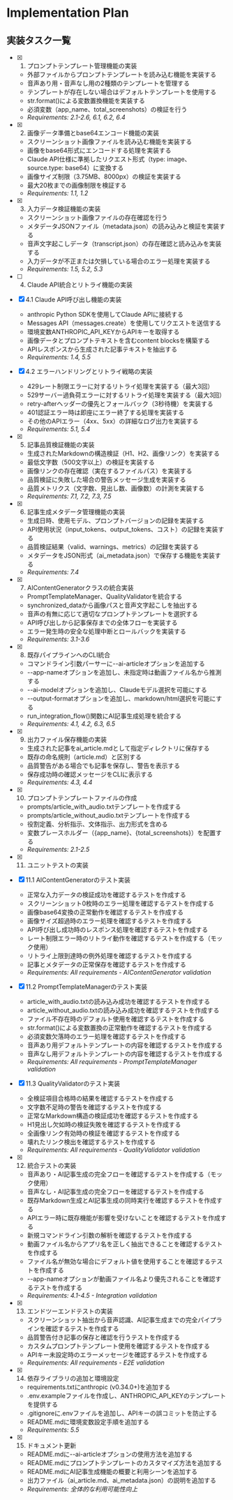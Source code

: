 # Implementation Plan

## 実装タスク一覧

- [x] 1. プロンプトテンプレート管理機能の実装
  - 外部ファイルからプロンプトテンプレートを読み込む機能を実装する
  - 音声あり用・音声なし用の2種類のテンプレートを管理する
  - テンプレートが存在しない場合はデフォルトテンプレートを使用する
  - str.format()による変数置換機能を実装する
  - 必須変数（app_name、total_screenshots）の検証を行う
  - _Requirements: 2.1-2.6, 6.1, 6.2, 6.4_

- [x] 2. 画像データ準備とbase64エンコード機能の実装
  - スクリーンショット画像ファイルを読み込む機能を実装する
  - 画像をbase64形式にエンコードする処理を実装する
  - Claude API仕様に準拠したリクエスト形式（type: image、source.type: base64）に変換する
  - 画像サイズ制限（3.75MB、8000px）の検証を実装する
  - 最大20枚までの画像制限を検証する
  - _Requirements: 1.1, 1.2_

- [x] 3. 入力データ検証機能の実装
  - スクリーンショット画像ファイルの存在確認を行う
  - メタデータJSONファイル（metadata.json）の読み込みと検証を実装する
  - 音声文字起こしデータ（transcript.json）の存在確認と読み込みを実装する
  - 入力データが不正または欠損している場合のエラー処理を実装する
  - _Requirements: 1.5, 5.2, 5.3_

- [ ] 4. Claude API統合とリトライ機能の実装
- [x] 4.1 Claude API呼び出し機能の実装
  - anthropic Python SDKを使用してClaude APIに接続する
  - Messages API（messages.create）を使用してリクエストを送信する
  - 環境変数ANTHROPIC_API_KEYからAPIキーを取得する
  - 画像データとプロンプトテキストを含むcontent blocksを構築する
  - APIレスポンスから生成された記事テキストを抽出する
  - _Requirements: 1.4, 5.5_

- [x] 4.2 エラーハンドリングとリトライ戦略の実装
  - 429レート制限エラーに対するリトライ処理を実装する（最大3回）
  - 529サーバー過負荷エラーに対するリトライ処理を実装する（最大3回）
  - retry-afterヘッダーの優先とフォールバック（3秒待機）を実装する
  - 401認証エラー時は即座にエラー終了する処理を実装する
  - その他のAPIエラー（4xx、5xx）の詳細なログ出力を実装する
  - _Requirements: 5.1, 5.4_

- [x] 5. 記事品質検証機能の実装
  - 生成されたMarkdownの構造検証（H1、H2、画像リンク）を実装する
  - 最低文字数（500文字以上）の検証を実装する
  - 画像リンクの存在確認（実在するファイルパス）を実装する
  - 品質検証に失敗した場合の警告メッセージ生成を実装する
  - 品質メトリクス（文字数、見出し数、画像数）の計測を実装する
  - _Requirements: 7.1, 7.2, 7.3, 7.5_

- [x] 6. 記事生成メタデータ管理機能の実装
  - 生成日時、使用モデル、プロンプトバージョンの記録を実装する
  - API使用状況（input_tokens、output_tokens、コスト）の記録を実装する
  - 品質検証結果（valid、warnings、metrics）の記録を実装する
  - メタデータをJSON形式（ai_metadata.json）で保存する機能を実装する
  - _Requirements: 7.4_

- [x] 7. AIContentGeneratorクラスの統合実装
  - PromptTemplateManager、QualityValidatorを統合する
  - synchronized_dataから画像パスと音声文字起こしを抽出する
  - 音声の有無に応じて適切なプロンプトテンプレートを選択する
  - API呼び出しから記事保存までの全体フローを実装する
  - エラー発生時の安全な処理中断とロールバックを実装する
  - _Requirements: 3.1-3.6_

- [x] 8. 既存パイプラインへのCLI統合
  - コマンドライン引数パーサーに--ai-articleオプションを追加する
  - --app-nameオプションを追加し、未指定時は動画ファイル名から推測する
  - --ai-modelオプションを追加し、Claudeモデル選択を可能にする
  - --output-formatオプションを追加し、markdown/html選択を可能にする
  - run_integration_flow()関数にAI記事生成処理を統合する
  - _Requirements: 4.1, 4.2, 6.3, 6.5_

- [x] 9. 出力ファイル保存機能の実装
  - 生成された記事をai_article.mdとして指定ディレクトリに保存する
  - 既存の命名規則（article.md）と区別する
  - 品質警告がある場合でも記事を保存し、警告を表示する
  - 保存成功時の確認メッセージをCLIに表示する
  - _Requirements: 4.3, 4.4_

- [x] 10. プロンプトテンプレートファイルの作成
  - prompts/article_with_audio.txtテンプレートを作成する
  - prompts/article_without_audio.txtテンプレートを作成する
  - 役割定義、分析指示、文体指示、出力形式を含める
  - 変数プレースホルダー（{app_name}、{total_screenshots}）を配置する
  - _Requirements: 2.1-2.5_

- [x] 11. ユニットテストの実装
- [x] 11.1 AIContentGeneratorのテスト実装
  - 正常な入力データの検証成功を確認するテストを作成する
  - スクリーンショット0枚時のエラー処理を確認するテストを作成する
  - 画像base64変換の正常動作を確認するテストを作成する
  - 画像サイズ超過時のエラー処理を確認するテストを作成する
  - API呼び出し成功時のレスポンス処理を確認するテストを作成する
  - レート制限エラー時のリトライ動作を確認するテストを作成する（モック使用）
  - リトライ上限到達時の例外処理を確認するテストを作成する
  - 記事とメタデータの正常保存を確認するテストを作成する
  - _Requirements: All requirements - AIContentGenerator validation_

- [x] 11.2 PromptTemplateManagerのテスト実装
  - article_with_audio.txtの読み込み成功を確認するテストを作成する
  - article_without_audio.txtの読み込み成功を確認するテストを作成する
  - ファイル不存在時のデフォルト使用を確認するテストを作成する
  - str.format()による変数置換の正常動作を確認するテストを作成する
  - 必須変数欠落時のエラー処理を確認するテストを作成する
  - 音声あり用デフォルトテンプレートの内容を確認するテストを作成する
  - 音声なし用デフォルトテンプレートの内容を確認するテストを作成する
  - _Requirements: All requirements - PromptTemplateManager validation_

- [x] 11.3 QualityValidatorのテスト実装
  - 全検証項目合格時の結果を確認するテストを作成する
  - 文字数不足時の警告を確認するテストを作成する
  - 正常なMarkdown構造の検証成功を確認するテストを作成する
  - H1見出し欠如時の検証失敗を確認するテストを作成する
  - 全画像リンク有効時の検証を確認するテストを作成する
  - 壊れたリンク検出を確認するテストを作成する
  - _Requirements: All requirements - QualityValidator validation_

- [x] 12. 統合テストの実装
  - 音声あり・AI記事生成の完全フローを確認するテストを作成する（モック使用）
  - 音声なし・AI記事生成の完全フローを確認するテストを作成する
  - 既存Markdown生成とAI記事生成の同時実行を確認するテストを作成する
  - APIエラー時に既存機能が影響を受けないことを確認するテストを作成する
  - 新規コマンドライン引数の解析を確認するテストを作成する
  - 動画ファイル名からアプリ名を正しく抽出できることを確認するテストを作成する
  - ファイル名が無効な場合にデフォルト値を使用することを確認するテストを作成する
  - --app-nameオプションが動画ファイル名より優先されることを確認するテストを作成する
  - _Requirements: 4.1-4.5 - Integration validation_

- [x] 13. エンドツーエンドテストの実装
  - スクリーンショット抽出から音声認識、AI記事生成までの完全パイプラインを確認するテストを作成する
  - 品質警告付き記事の保存と確認を行うテストを作成する
  - カスタムプロンプトテンプレート使用を確認するテストを作成する
  - APIキー未設定時のエラーメッセージを確認するテストを作成する
  - _Requirements: All requirements - E2E validation_

- [x] 14. 依存ライブラリの追加と環境設定
  - requirements.txtにanthropic (v0.34.0+)を追加する
  - .env.exampleファイルを作成し、ANTHROPIC_API_KEYのテンプレートを提供する
  - .gitignoreに.envファイルを追加し、APIキーの誤コミットを防止する
  - README.mdに環境変数設定手順を追加する
  - _Requirements: 5.5_

- [x] 15. ドキュメント更新
  - README.mdに--ai-articleオプションの使用方法を追加する
  - README.mdにプロンプトテンプレートのカスタマイズ方法を追加する
  - README.mdにAI記事生成機能の概要と利用シーンを追加する
  - 出力ファイル（ai_article.md、ai_metadata.json）の説明を追加する
  - _Requirements: 全体的な利用可能性向上_
